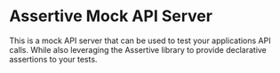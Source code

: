 # Assertive Mock API Server

This is a mock API server that can be used to test your applications API calls.
While also leveraging the Assertive library to provide declarative assertions to your tests.